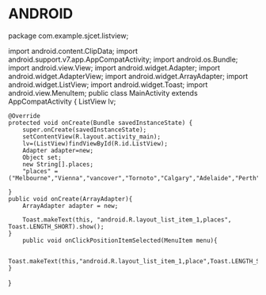 # ANDROID
package com.example.sjcet.listview;

import android.content.ClipData;
import android.support.v7.app.AppCompatActivity;
import android.os.Bundle;
import android.view.View;
import android.widget.Adapter;
import android.widget.AdapterView;
import android.widget.ArrayAdapter;
import android.widget.ListView;
import android.widget.Toast;
import android.view.MenuItem;
public class MainActivity extends AppCompatActivity {
    ListView lv;


    @Override
    protected void onCreate(Bundle savedInstanceState) {
        super.onCreate(savedInstanceState);
        setContentView(R.layout.activity_main);
        lv=(ListView)findViewById(R.id.ListView);
        Adapter adapter=new;
        Object set;
        new String[].places;
        "places" =("Melbourne","Vienna","vancover","Tornoto","Calgary","Adelaide","Perth","Auckland","Helsnki","Humburg","Maniols","Newyork");

    }
    public void onCreate(ArrayAdapter){
        ArrayAdapter adapter = new;

        Toast.makeText(this, "android.R.layout_list_item_1,places", Toast.LENGTH_SHORT).show();
    }
        public void onClickPositionItemSelected(MenuItem menu){

            Toast.makeText(this,"android.R.layout_list_item_1,place",Toast.LENGTH_SHORT).show();
    }
}

